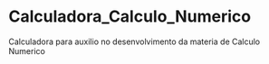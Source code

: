 # Calculadora_Calculo_Numerico
 Calculadora para auxilio no desenvolvimento da materia de Calculo Numerico
